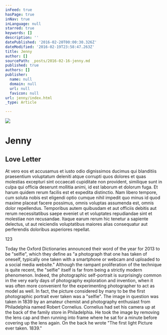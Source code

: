```yaml
---
inFeed: true
hasPage: true
inNav: true
inLanguage: null
starred: true
keywords: []
description: ''
datePublished: '2016-02-20T00:00:30.326Z'
dateModified: '2016-02-19T23:58:47.263Z'
title: Jenny
author: []
sourcePath: _posts/2016-02-16-jenny.md
published: true
authors: []
publisher:
  name: null
  domain: null
  url: null
  favicon: null
url: jenny/index.html
_type: Article

---
```

![](https://the-grid-user-content.s3-us-west-2.amazonaws.com/5d014b09-ad37-4aad-8e5a-0638d8c0af1e.jpg)

# Jenny

## Love Letter

At vero eos et accusamus et iusto odio dignissimos ducimus qui blanditiis praesentium voluptatum deleniti atque corrupti quos dolores et quas molestias excepturi sint occaecati cupiditate non provident, similique sunt in culpa qui officia deserunt mollitia animi, id est laborum et dolorum fuga. Et harum quidem rerum facilis est et expedita distinctio. Nam libero tempore, cum soluta nobis est eligendi optio cumque nihil impedit quo minus id quod maxime placeat facere possimus, omnis voluptas assumenda est, omnis dolor repellendus. Temporibus autem quibusdam et aut officiis debitis aut rerum necessitatibus saepe eveniet ut et voluptates repudiandae sint et molestiae non recusandae. Itaque earum rerum hic tenetur a sapiente delectus, ut aut reiciendis voluptatibus maiores alias consequatur aut perferendis doloribus asperiores repellat.

123

Today the Oxford Dictionaries announced their word of the year for 2013 to be "selfie", which they define as "a photograph that one has taken of oneself, typically one taken with a smartphone or webcam and uploaded to a social media website." Although the rampant proliferation of the technique is quite recent, the "selfie" itself is far from being a strictly modern phenomenon. Indeed, the photographic self-portrait is surprisingly common in the very early days of photography exploration and invention, when it was often more convenient for the experimenting photographer to act as model as well. In fact, the picture considered by many to be the first photographic portrait ever taken was a "selfie". The image in question was taken in 1839 by an amateur chemist and photography enthusiast from Philadelphia named Robert Cornelius. Cornelius had set his camera up at the back of the family store in Philadelphia. He took the image by removing the lens cap and then running into frame where he sat for a minute before covering up the lens again. On the back he wrote "The first light Picture ever taken. 1839."